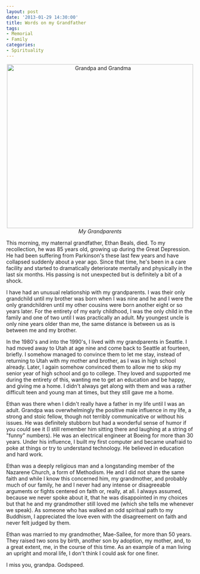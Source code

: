 ```yaml
--- 
layout: post
date: '2013-01-29 14:30:00'
title: Words on my Grandfather
tags: 
- Memorial
- Family
categories:
- Spirituality
---
```


<p style="text-align:center"><a href="http://www.flickr.com/photos/albill/102495536/" title="Grandpa and Grandma"><img src="https://farm1.staticflickr.com/26/102495536_44fef8a771.jpg" width="500" height="441" alt="Grandpa and Grandma"></a><br><em>My Grandparents</em></p>

This morning, my maternal grandfather, Ethan Beals, died. To my recollection, he was 85 years old, growing up during the Great Depression. He had been suffering from Parkinson's these last few years and have collapsed suddenly about a year ago. Since that time, he's been in a care facility and started to dramatically deteriorate mentally and physically in the last six months. His passing is not unexpected but is definitely a bit of a shock.

I have had an unusual relationship with my grandparents. I was their only grandchild until my brother was born when I was nine and he and I were the only grandchildren until my other cousins were born another eight or so years later. For the entirety of my early childhood, I was the only child in the family and one of two until I was practically an adult. My youngest uncle is only nine years older than me, the same distance is between us as is between me and my brother. 

In the 1980's and into the 1990's, I lived with my grandparents in Seattle. I had moved away to Utah at age nine and come back to Seattle at fourteen, briefly. I somehow managed to convince them to let me stay, instead of returning to Utah with my mother and brother, as I was in high school already. Later, I again somehow convinced them to allow me to skip my senior year of high school and go to college. They loved and supported me during the entirety of this, wanting me to get an education and be happy, and giving me a home. I didn't always get along with them and was a rather difficult teen and young man at times, but they still gave me a home.

Ethan was there when I didn't really have a father in my life until I was an adult. Grandpa was overwhelmingly the positive male influence in my life, a strong and stoic fellow, though not terribly communicative or without his issues. He was definitely stubborn but had a wonderful sense of humor if you could see it (I still remember him sitting there and laughing at a string of "funny" numbers). He was an electrical engineer at Boeing for more than 30 years. Under his influence, I built my first computer and became unafraid to poke at things or try to understand technology. He believed in education and hard work.

Ethan was a deeply religious man and a longstanding member of the Nazarene Church, a form of Methodism. He and I did not share the same faith and while I know this concerned him, my grandmother, and probably much of our family, he and I never had any intense or disagreeable arguments or fights centered on faith or, really, at all. I always assumed, because we never spoke about it, that he was disappointed in my choices but that he and my grandmother still loved me (which she tells me whenever we speak). As someone who has walked an odd spiritual path to my Buddhism, I appreciated the love even with the disagreement on faith and never felt judged by them.

Ethan was married to my grandmother, Mae-Sallee, for more than 50 years. They raised two sons by birth, another son by adoption, my mother, and, to a great extent, me, in the course of this time. As an example of a man living an upright and moral life, I don't think I could ask for one finer. 

I miss you, grandpa. Godspeed.